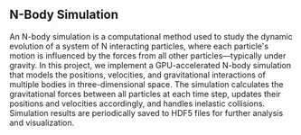 ## N-Body Simulation

An N-body simulation is a computational method used to study the dynamic evolution of a system of N interacting particles,
where each particle's motion is influenced by the forces from all other particles—typically under gravity. 
In this project, we implement a GPU-accelerated N-body simulation that models the positions, velocities, 
and gravitational interactions of multiple bodies in three-dimensional space.
The simulation calculates the gravitational forces between all particles at each time step, updates their positions 
and velocities accordingly, and handles inelastic collisions. Simulation results are periodically saved to HDF5 files 
for further analysis and visualization.

